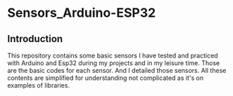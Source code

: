 # Sensors_Arduino-ESP32

## Introduction
This repository contains some basic sensors I have tested and practiced with Arduino and Esp32 during my projects and in my leisure time. Those are the basic codes for each sensor. And I detailed those sensors. All these contents are simplified for understanding not complicated as it's on examples of libraries.

